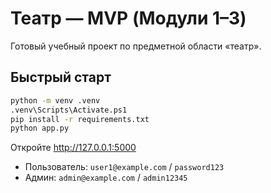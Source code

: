 # Театр — MVP (Модули 1–3)

Готовый учебный проект по предметной области «театр».

## Быстрый старт

```bash
python -m venv .venv
.venv\Scripts\Activate.ps1
pip install -r requirements.txt
python app.py

```
Откройте http://127.0.0.1:5000

- Пользователь: `user1@example.com` / `password123`
- Админ: `admin@example.com` / `admin12345`
